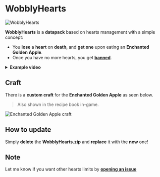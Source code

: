 # WobblyHearts

![WobblyHearts](https://github.com/Kyrianow/WobblyHearts/assets/140896938/9cd60357-d9e4-4453-96d8-e9b4661c26f9)

**WobblyHearts** is a **datapack** based on hearts management with a simple concept:<br>
- You **lose** a **heart** on **death**, and **get one** upon eating an **Enchanted Golden Apple**.
- Once you have no more hearts, you get **[banned](. "Or put in Spectator if you're on Singleplayer.")**.

<details><summary><b>Example video</b></summary>
  
https://github.com/Kyrianow/WobblyHearts/assets/140896938/4728e4a8-6f53-4b7d-a54e-41cfa29473a7

</details>

## Craft

There is a **custom craft** for the **Enchanted Golden Apple** as seen below.
> Also shown in the recipe book in-game.

![Enchanted Golden Apple craft](https://github.com/Kyrianow/WobblyHearts/assets/140896938/bf005321-260a-49a9-a80c-e06d16b258dd)

## How to update

Simply **delete** the **WobblyHearts.zip** and **replace** it with the **new** one!

## Note

Let me know if you want other hearts limits by **<a href="https://github.com/Kyrianow/WobblyHearts/issues" target="_blank">opening an issue**
